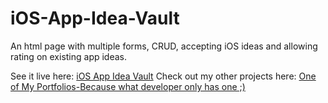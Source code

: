# iOS-App-Idea-Vault
An html page with multiple forms, CRUD, accepting iOS ideas and allowing rating on existing app ideas.


See it live here: [iOS App Idea Vault](https://lsikes0707.github.io/laceygruwell.github.io/iOSappIdeaVault.html)
Check out my other projects here: [One of My Portfolios-Because what developer only has one ;) ](https://lsikes0707.github.io/laceygruwell.github.io/)
